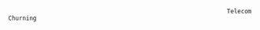                                                                   Telecom Churning
                                                                  
